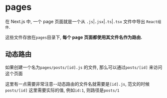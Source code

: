 # pages

在 Next.js 中, 一个 page 页面就是一个从 `.js`|`.jsx`|`.ts`|`.tsx` 文件中导出 `React组件`.

这些文件存放在`pages`目录下, **每个 page 页面都使用其文件名作为路由.**

## 动态路由

如果创建一个名为`pages/posts/[id].js` 的文件, 那么可以通过`posts/[id]` 来访问这个页面

这里有一点需要非常注意--动态路由的文件名就需要是`[id].js`, 范文的时候`posts/[id]` 这里需要实际的值, 例如`id:1`, 则路径是`posts/1`
